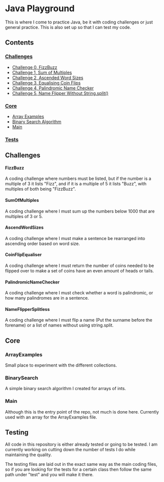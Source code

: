 # Java Playground

This is where I come to practice Java, be it with coding challenges or just general practice. This is also set up so that I can test my code.

## Contents
### [Challenges](#challenges)
* [Challenge 0, FizzBuzz](#fizzbuzz)
* [Challenge 1, Sum of Multiples](#SumOfMultiples)
* [Challenge 2, Ascended Word Sizes](#AscendWordSizes)
* [Challenge 3, Equalising Coin Flips](#CoinFlipEqualiser)
* [Challenge 4, Palindromic Name Checker](#PalindromicNameChecker)
* [Challenge 5, Name Flipper Without String.split()](#NameFlipperSplitless)

### [Core](#core)
* [Array Examples](#arrayexamples)
* [Binary Search Algorithm](#binarysearch)
* [Main](#main)

### [Tests](#testing)



## Challenges
#### FizzBuzz
A coding challenge where numbers must be listed, but if the number is a multiple of 3 it lists "Fizz", and if it is a multiple of 5 it lists "Buzz", with multiples of both being "FizzBuzz".
#### SumOfMultiples
A coding challenge where I must sum up the numbers below 1000 that are multiples of 3 or 5.
#### AscendWordSizes
A coding challenge where I must make a sentence be rearranged into ascending order based on word size.
#### CoinFlipEqualiser
A coding challenge where I must return the number of coins needed to be flipped over to make a set of coins have an even amount of heads or tails.
#### PalindromicNameChecker
A coding challenge where I must check whether a word is palindromic, or how many palindromes are in a sentence.
#### NameFlipperSplitless
A coding challenge where I must flip a name (Put the surname before the forename) or a list of names without using string.split.


## Core
### ArrayExamples
Small place to experiment with the different collections.
### BinarySearch
A simple binary search algorithm I created for arrays of ints.
### Main
Although this is the entry point of the repo, not much is done here. Currently used with an array for the ArrayExamples file.


## Testing
All code in this repository is either already tested or going to be tested. I am currently working on cutting down the number of tests I do while maintaining the quality.

The testing files are laid out in the exact same way as the main coding files, so if you are looking for the tests for a certain class then follow the same path under "test" and you will make it there.